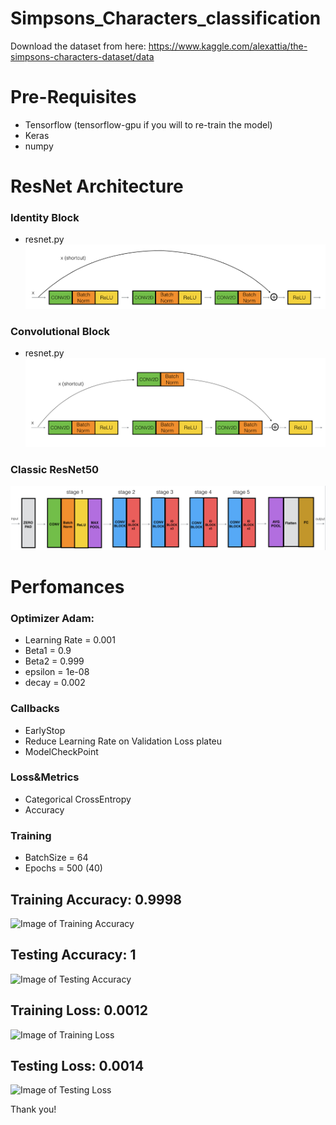 # Simpsons_Characters_classification
Download the dataset from here: https://www.kaggle.com/alexattia/the-simpsons-characters-dataset/data


# Pre-Requisites
- Tensorflow (tensorflow-gpu if you will to re-train the model)
- Keras
- numpy

# ResNet Architecture
### Identity Block
- resnet.py
![Image of Identity Block](https://raw.githubusercontent.com/damgambit/simpsons_characters-classification/master/images/idblock3_kiank.png)

### Convolutional Block
- resnet.py
![Image of Convolutional Block](https://raw.githubusercontent.com/damgambit/simpsons_characters-classification/master/images/convblock_kiank.png)

### Classic ResNet50
![Image of ResNet50](https://raw.githubusercontent.com/damgambit/simpsons_characters-classification/master/images/resnet_kiank.png)


# Perfomances
### Optimizer Adam:
- Learning Rate = 0.001
- Beta1         = 0.9
- Beta2         = 0.999
- epsilon       = 1e-08
- decay         = 0.002

### Callbacks
- EarlyStop
- Reduce Learning Rate on Validation Loss plateu
- ModelCheckPoint

### Loss&Metrics
- Categorical CrossEntropy
- Accuracy

### Training
- BatchSize     = 64
- Epochs        = 500 (40)


## Training Accuracy: 0.9998
![Image of Training Accuracy](https://raw.githubusercontent.com/damgambit/simpsons_characters-classification/master/images/acc_train.PNH) 
## Testing Accuracy: 1
![Image of Testing Accuracy](https://raw.githubusercontent.com/damgambit/simpsons_characters-classification/master/images/acc_test.PNH) 

## Training Loss: 0.0012
![Image of Training Loss](https://raw.githubusercontent.com/damgambit/simpsons_characters-classification/master/images/loss_train.PNH) 
## Testing Loss: 0.0014
![Image of Testing Loss](https://raw.githubusercontent.com/damgambit/simpsons_characters-classification/master/images/loss_test.PNH) 

Thank you!
